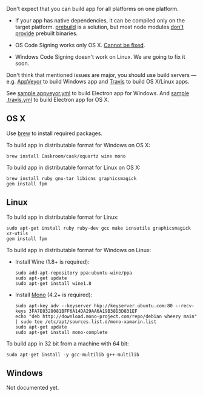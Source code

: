 Don't expect that you can build app for all platforms on one platform.

* If your app has native dependencies, it can be compiled only on the target platform.
[prebuild](https://www.npmjs.com/package/prebuild) is a solution, but most node modules [don't provide](https://github.com/atom/node-keytar/issues/27) prebuilt binaries.

* OS Code Signing works only OS X. [Cannot be fixed](http://stackoverflow.com/a/12156576).
* Windows Code Signing doesn't work on Linux. We are going to fix it soon.

Don't think that mentioned issues are major, you should use build servers — e.g. [AppVeyor](http://www.appveyor.com/) to build Windows app and [Travis](https://travis-ci.org) to build OS X/Linux apps.

See [sample appveyor.yml](https://github.com/develar/onshape-desktop-shell/blob/master/appveyor.yml) to build Electron app for Windows.
And [sample .travis.yml](https://github.com/develar/onshape-desktop-shell/blob/master/.travis.yml) to build Electron app for OS X.

## OS X

Use [brew](http://brew.sh) to install required packages.

To build app in distributable format for Windows on OS X:
```
brew install Caskroom/cask/xquartz wine mono
```

To build app in distributable format for Linux on OS X:
```
brew install ruby gnu-tar libicns graphicsmagick
gem install fpm
```

## Linux
To build app in distributable format for Linux:
```
sudo apt-get install ruby ruby-dev gcc make icnsutils graphicsmagick xz-utils
gem install fpm
```

To build app in distributable format for Windows on Linux:
* Install Wine (1.8+ is required):

  ```
  sudo add-apt-repository ppa:ubuntu-wine/ppa
  sudo apt-get update
  sudo apt-get install wine1.8
  ```

* Install [Mono](http://www.mono-project.com/docs/getting-started/install/linux/#usage) (4.2+ is required):

  ```
  sudo apt-key adv --keyserver hkp://keyserver.ubuntu.com:80 --recv-keys 3FA7E0328081BFF6A14DA29AA6A19B38D3D831EF
  echo "deb http://download.mono-project.com/repo/debian wheezy main" | sudo tee /etc/apt/sources.list.d/mono-xamarin.list
  sudo apt-get update
  sudo apt-get install mono-complete
  ```

To build app in 32 bit from a machine with 64 bit:

```
sudo apt-get install -y gcc-multilib g++-multilib
```

## Windows

Not documented yet.
